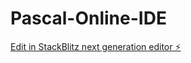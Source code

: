 # Pascal-Online-IDE

[Edit in StackBlitz next generation editor ⚡️](https://stackblitz.com/~/github.com/WeiberNoname/Pascal-Online-IDE)